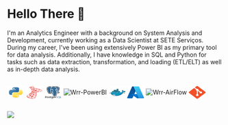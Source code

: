 <h1> Hello There 👋</h1>

<p>I'm an Analytics Engineer with a background on System Analysis and Development, currently working as a Data Scientist at SETE Serviços.</b> During my career, I've been using extensively Power BI as my primary tool for data analysis. Additionally, I have knowledge in SQL and Python for tasks such as data extraction, transformation, and loading (ETL/ELT) as well as in-depth data analysis.</p>

<!--<p><strong>Versão em Português</strong></p>
<p>Sou Analytics Engineer com formação em Análise e Desenvolvimento de Sistemas, atualmente trabalhando como Cientista de Dados na SETE Serviços. Durante a minha carreira, venho utilizando amplamente o Power BI como minha principal ferramenta para análise de dados. Além disso, utilizei SQL e Python para tarefas como extração, transformação e carga de dados (ETL), bem como uma análise detalhada dos dados obtidos para trazer maior valor como informação.</p>
-->

<div style="display: inline_block"><br>
  <img align="center" alt="Wrr-Python" height="30" width="40" src="https://raw.githubusercontent.com/devicons/devicon/master/icons/python/python-original.svg">
  <img align="center" alt="Wrr-SQLServer" height="30" width="40" src="https://raw.githubusercontent.com/devicons/devicon/master/icons/microsoftsqlserver/microsoftsqlserver-plain.svg">
  <img align="center" alt="Wrr-PostgreSQL" height="30" width="40" src="https://raw.githubusercontent.com/devicons/devicon/master/icons/postgresql/postgresql-original-wordmark.svg">
  <img align="center" alt="Wrr-PowerBI" height="30" width="40" src="https://upload.wikimedia.org/wikipedia/commons/c/cf/New_Power_BI_Logo.svg">
  <img align="center" alt="Wrr-Docker" height="30" width="40" src="https://raw.githubusercontent.com/devicons/devicon/master/icons/docker/docker-original.svg">
  <img align="center" alt="Wrr-Azure" height="30" width="40" src="https://raw.githubusercontent.com/devicons/devicon/master/icons/azure/azure-original.svg">
  <img align="center" alt="Wrr-AirFlow" height="30" width="40" src="https://www.svgrepo.com/show/353380/airflow.svg">
  <img align="center" alt="Wrr-Git" height="30" width="40" src="https://raw.githubusercontent.com/devicons/devicon/master/icons/git/git-original.svg">
</div>
  
  ##
 
<div style="display: inline_block">
  <a href="https://www.linkedin.com/in/wrrocha" target="_blank"><img src="https://img.shields.io/badge/-LinkedIn-%230077B5?style=for-the-badge&logo=linkedin&logoColor=white" target="_blank"></a>  
</div>
